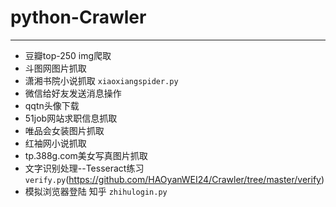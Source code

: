 # python-Crawler
--------------------
- 豆瓣top-250 img爬取
- 斗图网图片抓取
- 潇湘书院小说抓取  `xiaoxiangspider.py`
- 微信给好友发送消息操作
- qqtn头像下载
- 51job网站求职信息抓取
- 唯品会女装图片抓取
- 红袖网小说抓取
- tp.388g.com美女写真图片抓取
- 文字识别处理--Tesseract练习 `verify.py`(https://github.com/HAOyanWEI24/Crawler/tree/master/verify)
- 模拟浏览器登陆 知乎 `zhihulogin.py`
